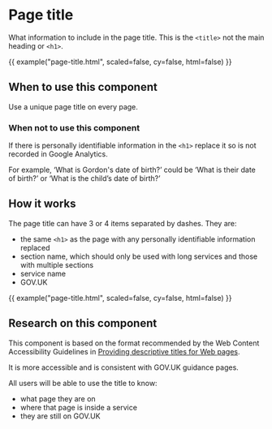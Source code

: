 # Page title

What information to include in the page title. This is the `<title>` not the main heading or `<h1>`.

{{ example("page-title.html", scaled=false, cy=false, html=false) }}

## When to use this component

Use a unique page title on every page.

### When not to use this component

If there is personally identifiable information in the `<h1>` replace it so is not recorded in Google Analytics.

For example, ‘What is Gordon's date of birth?’ could be ‘What is their date of birth?’ or ‘What is the child’s date of birth?’

## How it works

The page title can have 3 or 4 items separated by dashes. They are:

- the same `<h1>` as the page with any personally identifiable information replaced
- section name, which should only be used with long services and those with multiple sections
- service name
- GOV.UK

{{ example("page-title.html", scaled=false, cy=false, html=false) }}

## Research on this component

This component is based on the format recommended by the Web Content Accessibility Guidelines in [Providing descriptive titles for Web pages](https://www.w3.org/TR/2016/NOTE-WCAG20-TECHS-20161007/G88).

It is more accessible and is consistent with GOV.UK guidance pages.

All users will be able to use the title to know:

- what page they are on
- where that page is inside a service
- they are still on GOV.UK